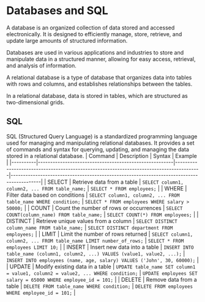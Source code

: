 # Databases and SQL

A database is an organized collection of data stored and accessed electronically. It is designed to efficiently manage, store, retrieve, and update large amounts of structured information.

Databases are used in various applications and industries to store and manipulate data in a structured manner, allowing for easy access, retrieval, and analysis of information.

A relational database is a type of database that organizes data into tables with rows and columns, and establishes relationships between the tables.

In a relational database, data is stored in tables, which are structured as two-dimensional grids.


## SQL
SQL (Structured Query Language) is a standardized programming language used for managing and manipulating relational databases. It provides a set of commands and syntax for querying, updating, and managing the data stored in a relational database.
| Command  | Description                                           | Syntax                                                                                 | Example                                                                                  |
|----------|-------------------------------------------------------|----------------------------------------------------------------------------------------|------------------------------------------------------------------------------------------|
| SELECT   | Retrieve data from a table                            | `SELECT column1, column2, ... FROM table_name;`                                         | `SELECT * FROM employees;`                                                              |
| WHERE    | Filter data based on conditions                        | `SELECT column1, column2, ... FROM table_name WHERE condition;`                         | `SELECT * FROM employees WHERE salary > 50000;`                                          |
| COUNT    | Count the number of rows or occurrences                | `SELECT COUNT(column_name) FROM table_name;`                                            | `SELECT COUNT(*) FROM employees;`                                                       |
| DISTINCT | Retrieve unique values from a column                   | `SELECT DISTINCT column_name FROM table_name;`                                           | `SELECT DISTINCT department FROM employees;`                                             |
| LIMIT    | Limit the number of rows returned                      | `SELECT column1, column2, ... FROM table_name LIMIT number_of_rows;`                    | `SELECT * FROM employees LIMIT 10;`                                                      |
| INSERT   | Insert new data into a table                           | `INSERT INTO table_name (column1, column2, ...) VALUES (value1, value2, ...);`          | `INSERT INTO employees (name, age, salary) VALUES ('John', 30, 60000);`                   |
| UPDATE   | Modify existing data in a table                        | `UPDATE table_name SET column1 = value1, column2 = value2, ... WHERE condition;`        | `UPDATE employees SET salary = 65000 WHERE employee_id = 101;`                            |
| DELETE   | Remove data from a table                               | `DELETE FROM table_name WHERE condition;`                                                | `DELETE FROM employees WHERE employee_id = 101;`                                         |
